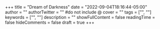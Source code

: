 +++
title = "Dream of Darkness"
date = "2022-09-04T18:16:44-05:00"
author = ""
authorTwitter = "" #do not include @
cover = ""
tags = ["", ""]
keywords = ["", ""]
description = ""
showFullContent = false
readingTime = false
hideComments = false
draft = true
+++
